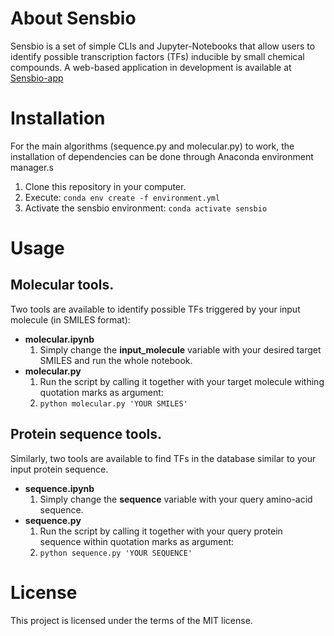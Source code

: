 # About Sensbio

Sensbio is a set of simple CLIs and Jupyter-Notebooks that allow users to identify possible transcription factors (TFs) inducible by small chemical compounds. A web-based application in development is available at [Sensbio-app](https://github.com/jonathan-tellechea/sensbio_app)

# Installation

For the main algorithms (sequence.py and molecular.py) to work, the installation of dependencies can be done through Anaconda environment manager.s
1. Clone this repository in your computer.
2. Execute: `conda env create -f environment.yml`
3. Activate the sensbio environment: `conda activate sensbio`

# Usage
## Molecular tools.

Two tools are available to identify possible TFs triggered by your input molecule (in SMILES format):

- **molecular.ipynb** 
    1. Simply change the **input_molecule** variable with your desired target SMILES and run the whole notebook.
- **molecular.py**
    1. Run the script by calling it together with your target molecule withing quotation marks as argument:
    2. `python molecular.py 'YOUR SMILES'`

## Protein sequence tools.

Similarly, two tools are available to find TFs in the database similar to your input protein sequence.

- **sequence.ipynb** 
    1. Simply change the **sequence** variable with your query amino-acid sequence.
- **sequence.py**
    1. Run the script by calling it together with your query protein sequence within quotation marks as argument:
    2. `python sequence.py 'YOUR SEQUENCE'`

# License

This project is licensed under the terms of the MIT license.
